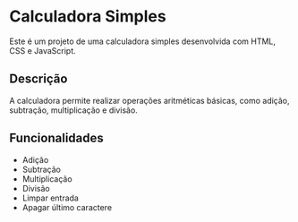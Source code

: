 # Calculadora Simples

Este é um projeto de uma calculadora simples desenvolvida com HTML, CSS e JavaScript.

## Descrição

A calculadora permite realizar operações aritméticas básicas, como adição, subtração, multiplicação e divisão. 

## Funcionalidades

- Adição
- Subtração
- Multiplicação
- Divisão
- Limpar entrada
- Apagar último caractere

